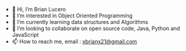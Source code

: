 - 👋 Hi, I’m Brian Lucero
- 👀 I’m interested in Object Oriented Programming
- 🌱 I’m currently learning data structures and Algorithms
- 💞️ I’m looking to collaborate on open source code, Java, Python and JavaScript
- 📫 How to reach me, email : xbrianx21@gmail.com

<!---
YSLBRIAN/YSLBRIAN is a ✨ special ✨ repository because its `README.md` (this file) appears on your GitHub profile.
You can click the Preview link to take a look at your changes.
--->
